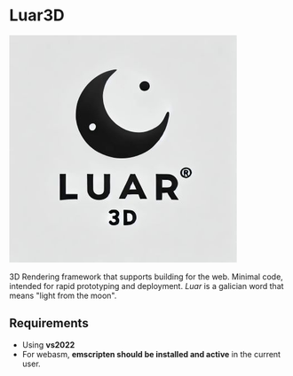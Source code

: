 # Luar3D

![Logo](docs/logo.jpg "Luar3D")

3D Rendering framework that supports building for the web. Minimal code, intended for rapid prototyping and deployment. *Luar* is a galician word that means "light from the moon".

## Requirements

- Using **vs2022**
- For webasm, **emscripten should be installed and active** in the current user.

